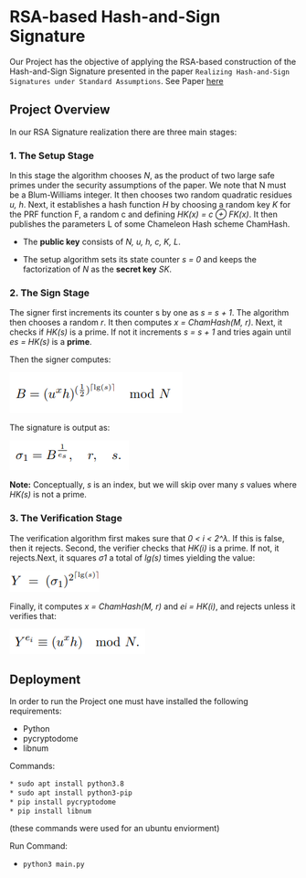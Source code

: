 # RSA-based Hash-and-Sign Signature
Our Project has the objective of applying the RSA-based construction of the Hash-and-Sign Signature presented in the paper ```Realizing Hash-and-Sign Signatures under Standard Assumptions```. See Paper [here](docs/2009-028.pdf)
## Project Overview
In our RSA Signature realization there are three main stages:
### 1. The Setup Stage
In this stage the algorithm chooses _N_, as the product of two large safe primes under the security assumptions of the paper. We note that N must
be a Blum-Williams integer. It then chooses two random quadratic residues _u, h_. Next, it establishes a hash function _H_ by choosing a random key _K_ for the PRF
function F, a random c and defining _HK(x) = c ⊕ FK(x)_. It then publishes the parameters L of some Chameleon Hash scheme ChamHash. 

* The **public key** consists of _N, u, h, c, K, L_.

* The setup algorithm sets its state counter
_s = 0_ and keeps the factorization of _N_ as the **secret key** _SK_.
### 2. The Sign Stage
The signer first increments its counter s by one as _s = s + 1_. The
algorithm then chooses a random _r_. It then computes _x = ChamHash(M, r)_. Next, it checks if _HK(s)_ is a prime. If not it
increments _s = s + 1_ and tries again until _es = HK(s)_ is a **prime**. 

Then the signer computes:

![img.png](imgs/img.png)

The signature is output as:

![img_1.png](imgs/img_1.png)

**Note:** Conceptually, _s_ is an index, but we will skip over many _s_ values where _HK(s)_ is not a prime.
### 3. The Verification Stage
The verification algorithm first makes sure that _0 < i < 2^λ_. If this
is false, then it rejects.
Second, the verifier checks that _HK(i)_ is a prime. If not, it rejects.Next, it squares _σ1_ a total of _lg(s)_ times yielding the value:

![img_2.png](imgs/img_2.png)

Finally, it computes _x = ChamHash(M, r)_ and _ei = HK(i)_, and rejects unless it verifies that:

![img_3.png](imgs/img_3.png)

## Deployment
In order to run the Project one must have installed the following requirements:
* Python
* pycryptodome
* libnum
    
Commands:

    * sudo apt install python3.8
    * sudo apt install python3-pip
    * pip install pycryptodome
    * pip install libnum
(these commands were used for an ubuntu enviorment)

Run Command: 
* ```python3 main.py ```

